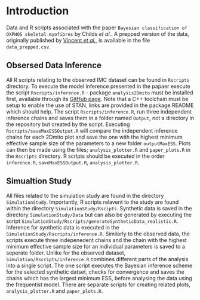 # Introduction

Data and R scripts associated with the paper `Bayesian classification of OXPHOS skeletal myofibres` by Childs *et al.*. 
A prepped version of the data, originally published by [Vincent *et al.*](https://www.sciencedirect.com/science/article/pii/S0925443924001200), is available in the file `data_prepped.csv`. 

## Obsersed Data Inference

All R scripts relating to the observed IMC dataset can be found in `Rscripts` directory. To execute the model inference presented in the papaer execute the script `Rscripts/inference.R` - package `analysis2Dmito` must be installed first, available through its [GitHub page](https://github.com/jordanbchilds/analysis2Dmito). Note that a C++ toolchain must be setup to enable the use of STAN, links are provided in the package README which should help. The script `Rscripts/inference.R`, run three independent inference chains and saves them in a folder named `Output`, not a directory in the repository but created by the script. Executing `Rscripts/saveMaxESSOutput.R` will compare the independent inference chains for each 2Dmito plot and save the one with the highest minimum effective sample size of the parameters to a new folder `outputMaxESS`. Plots can then be made using the files; `analysis_plotter.R` and `paper_plots.R` in the `Rscripts` directory. R scripts should be executed in the order `inference.R`, `saveMaxESSOutput.R`, `analysis_plotter.R`. 

## Simualtion Study

All files related to the simulation study are found in the directory `SimulationStudy`. Importantly, R scripts relavent to the study are found within the directory `SimulationStudy/Rscipts`. Synthetic data is saved in the directory `SimulationStudy/Data` but can also be generated by executing the script `SimulationStudy/Rscripts/generateSyntheticData_realistic.R`. Inference for synthetic data is executed in the `SimulationStudy/Rscripts/inference.R`. Similarly to the observed data, the scripts execute three indepenedent chains and the chain with the highest minimum effective sample size for an individual parameters is saved to a seperate folder. Unlike for the observed dataset, `Simulation/Rscripts/inference.R` combines different parts of the analysis into a single script. The one script executes the Bayesian inference scheme for the selected synthetic datset, checks for convergence and saves the chains which has the largest minimum ESS, before analysing the data using the frequentist model. There are separate scripts for creating related plots, `analysis_plotter.R` and `paper_plots.R`. 
